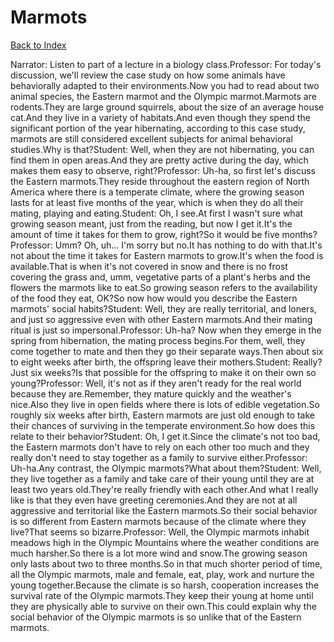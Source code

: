 # Marmots
[Back to Index](https://github.com/windows10010/tpoExtractor/blob/master/README.md)

Narrator: Listen to part of a lecture in a biology class.Professor: For today's discussion, we'll review the case study on how some animals have behaviorally adapted to their environments.Now you had to read about two animal species, the Eastern marmot and the Olympic marmot.Marmots are rodents.They are large ground squirrels, about the size of an average house cat.And they live in a variety of habitats.And even though they spend the significant portion of the year hibernating, according to this case study, marmots are still considered excellent subjects for animal behavioral studies.Why is that?Student: Well, when they are not hibernating, you can find them in open areas.And they are pretty active during the day, which makes them easy to observe, right?Professor: Uh-ha, so first let's discuss the Eastern marmots.They reside throughout the eastern region of North America where there is a temperate climate, where the growing season lasts for at least five months of the year, which is when they do all their mating, playing and eating.Student: Oh, I see.At first I wasn't sure what growing season meant, just from the reading, but now I get it.It's the amount of time it takes for them to grow, right?So it would be five months?Professor: Umm? Oh, uh... I'm sorry but no.It has nothing to do with that.It's not about the time it takes for Eastern marmots to grow.It's when the food is available.That is when it's not covered in snow and there is no frost covering the grass and, umm, vegetative parts of a plant's herbs and the flowers the marmots like to eat.So growing season refers to the availability of the food they eat, OK?So now how would you describe the Eastern marmots' social habits?Student: Well, they are really territorial, and loners, and just so aggressive even with other Eastern marmots.And their mating ritual is just so impersonal.Professor: Uh-ha? Now when they emerge in the spring from hibernation, the mating process begins.For them, well, they come together to mate and then they go their separate ways.Then about six to eight weeks after birth, the offspring leave their mothers.Student: Really? Just six weeks?Is that possible for the offspring to make it on their own so young?Professor: Well, it's not as if they aren't ready for the real world because they are.Remember, they mature quickly and the weather's nice.Also they live in open fields where there is lots of edible vegetation.So roughly six weeks after birth, Eastern marmots are just old enough to take their chances of surviving in the temperate environment.So how does this relate to their behavior?Student: Oh, I get it.Since the climate's not too bad, the Eastern marmots don't have to rely on each other too much and they really don't need to stay together as a family to survive either.Professor: Uh-ha.Any contrast, the Olympic marmots?What about them?Student: Well, they live together as a family and take care of their young until they are at least two years old.They're really friendly with each other.And what I really like is that they even have greeting ceremonies.And they are not at all aggressive and territorial like the Eastern marmots.So their social behavior is so different from Eastern marmots because of the climate where they live?That seems so bizarre.Professor: Well, the Olympic marmots inhabit meadows high in the Olympic Mountains where the weather conditions are much harsher.So there is a lot more wind and snow.The growing season only lasts about two to three months.So in that much shorter period of time, all the Olympic marmots, male and female, eat, play, work and nurture the young together.Because the climate is so harsh, cooperation increases the survival rate of the Olympic marmots.They keep their young at home until they are physically able to survive on their own.This could explain why the social behavior of the Olympic marmots is so unlike that of the Eastern marmots.
 